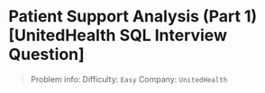 # Patient Support Analysis (Part 1) [UnitedHealth SQL Interview Question]

> Problem info:
> Difficulty: `Easy`
> Company: `UnitedHealth`

